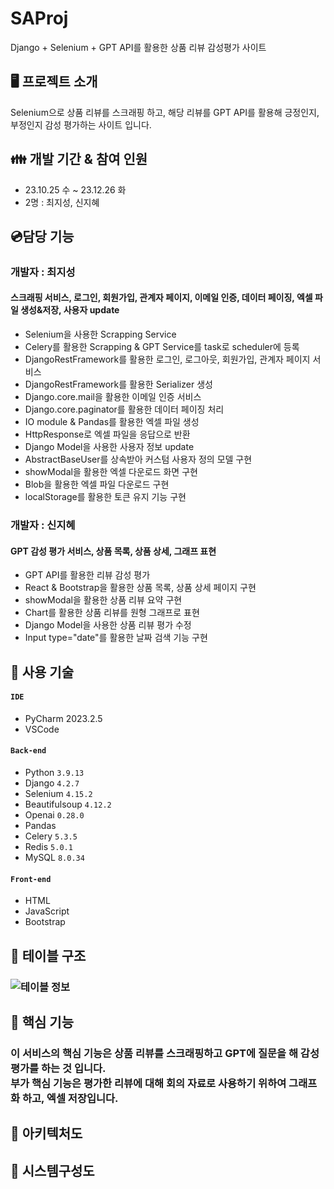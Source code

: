 # SAProj
Django + Selenium + GPT API를 활용한 상품 리뷰 감성평가 사이트

## 🖥️ 프로젝트 소개
Selenium으로 상품 리뷰를 스크래핑 하고, 해당 리뷰를 GPT API를 활용해 긍정인지, 부정인지 감성 평가하는 사이트 입니다.

## 👪 개발 기간 & 참여 인원
* 23.10.25 수 ~ 23.12.26 화
* 2명 : 최지성, 신지혜
## 💿담당 기능
### 개발자 : 최지성
#### 스크래핑 서비스, 로그인, 회원가입, 관계자 페이지, 이메일 인증, 데이터 페이징, 엑셀 파일 생성&저장, 사용자 update
- Selenium을 사용한 Scrapping Service
- Celery를 활용한 Scrapping & GPT Service를 task로 scheduler에 등록
- DjangoRestFramework를 활용한 로그인, 로그아웃, 회원가입, 관계자 페이지 서비스
- DjangoRestFramework를 활용한 Serializer 생성
- Django.core.mail을 활용한 이메일 인증 서비스
- Django.core.paginator를 활용한 데이터 페이징 처리
- IO module & Pandas를 활용한 엑셀 파일 생성
- HttpResponse로 엑셀 파일을 응답으로 반환
- Django Model을 사용한 사용자 정보 update
- AbstractBaseUser를 상속받아 커스텀 사용자 정의 모델 구현
- showModal을 활용한 엑셀 다운로드 화면 구현
- Blob을 활용한 엑셀 파일 다운로드 구현
- localStorage를 활용한 토큰 유지 기능 구현
### 개발자 : 신지혜
#### GPT 감성 평가 서비스, 상품 목록, 상품 상세, 그래프 표현
- GPT API를 활용한 리뷰 감성 평가
- React & Bootstrap을 활용한 상품 목록, 상품 상세 페이지 구현
- showModal을 활용한 상품 리뷰 요약 구현
- Chart를 활용한 상품 리뷰를 원형 그래프로 표현
- Django Model을 사용한 상품 리뷰 평가 수정
- Input type="date"를 활용한 날짜 검색 기능 구현

## 💾 사용 기술
#### `IDE`
- PyCharm 2023.2.5
- VSCode
#### `Back-end`
- Python `3.9.13`
- Django `4.2.7`
- Selenium `4.15.2`
- Beautifulsoup `4.12.2`
- Openai `0.28.0`
- Pandas
- Celery `5.3.5`
- Redis `5.0.1`
- MySQL `8.0.34`
#### `Front-end`
- HTML
- JavaScript
- Bootstrap  

## 📑 테이블 구조
### ![테이블 정보](https://github.com/JIGeons/saProj/assets/118729956/1da1c635-4be5-4605-9a51-4031f2dae700)

## 💙 핵심 기능
### 이 서비스의 핵심 기능은 상품 리뷰를 스크래핑하고 GPT에 질문을 해 감성평가를 하는 것 입니다.<br>부가 핵심 기능은 평가한 리뷰에 대해 회의 자료로 사용하기 위하여 그래프화 하고, 엑셀 저장입니다.<br>
## 🤎 아키텍처도
## 🖤 시스템구성도
